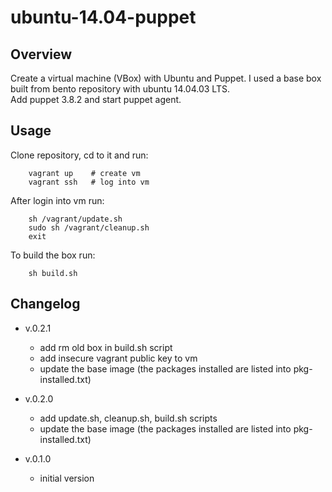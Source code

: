 # ubuntu-14.04-puppet

## Overview
Create a virtual machine (VBox) with Ubuntu and Puppet. 
I used a base box built from bento repository with ubuntu 14.04.03 LTS.  
Add puppet 3.8.2 and start puppet agent.

## Usage
Clone repository, cd to it and run:  

		vagrant up    # create vm
		vagrant ssh   # log into vm

After login into vm run:

		sh /vagrant/update.sh
		sudo sh /vagrant/cleanup.sh
		exit

To build the box run:

		sh build.sh


## Changelog

* v.0.2.1  
	- add rm old box in build.sh script  
	- add insecure vagrant public key to vm  
	- update the base image (the packages installed are listed into pkg-installed.txt)
	
* v.0.2.0  
	- add update.sh, cleanup.sh, build.sh scripts  
	- update the base image (the packages installed are listed into pkg-installed.txt)

* v.0.1.0  
	- initial version  
	

